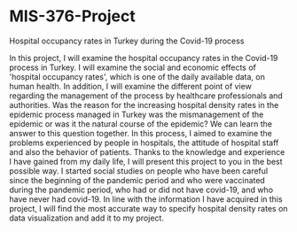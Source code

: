 # MIS-376-Project
Hospital occupancy rates in Turkey during the Covid-19 process



In this project, I will examine the hospital occupancy rates in the Covid-19 process in Turkey. I will examine the social and economic effects of 'hospital occupancy rates', which is one of the daily available data, on human health. In addition, I will examine the different point of view regarding the management of the process by healthcare professionals and authorities. Was the reason for the increasing hospital density rates in the epidemic process managed in Turkey was the mismanagement of the epidemic or was it the natural course of the epidemic? We can learn the answer to this question together. In this process, I aimed to examine the problems experienced by people in hospitals, the attitude of hospital staff and also the behavior of patients. Thanks to the knowledge and experience I have gained from my daily life, I will present this project to you in the best possible way. I started social studies on people who have been careful since the beginning of the pandemic period and who were vaccinated during the pandemic period, who had or did not have covid-19, and who have never had covid-19. In line with the information I have acquired in this project, I will find the most accurate way to specify hospital density rates on data visualization and add it to my project.


